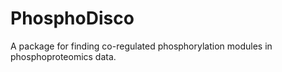 # PhosphoDisco
A package for finding co-regulated phosphorylation modules in phosphoproteomics data.
